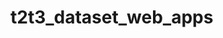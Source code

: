 

# t2t3_dataset_web_apps

<link href="./pagefind/pagefind-ui.css" rel="stylesheet">
<script src="./pagefind/pagefind-ui.js" type="text/javascript"></script>
<div id="search"></div>
<script>
    const u = URL.parse(window.location.href);
    const basePath = u.pathname.replace(/search.html$/g, '');
    
    window.addEventListener('DOMContentLoaded', (event) => {
        new PagefindUI({ 
            element: "#search",
            baseUrl: basePath
        });
    });
</script>

